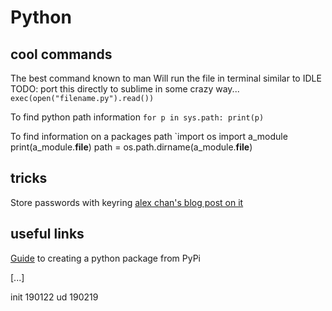 Python
=======

cool commands
---------

The best command known to man
Will run the file in terminal similar to IDLE
TODO: port this directly to sublime in some crazy way...
`exec(open("filename.py").read())`


To find python path information
`for p in sys.path:
    print(p)`

To find information on a packages path
`import os
import a_module
print(a_module.__file__)
path = os.path.dirname(a_module.__file__)




tricks
---------
Store passwords with keyring
[alex chan's blog post on it](https://alexwlchan.net/2016/11/you-should-use-keyring/)


useful links
---------

[Guide](https://the-hitchhikers-guide-to-packaging.readthedocs.io/en/latest/creation.html) to creating a python package from PyPi

[...]

init 190122
ud   190219